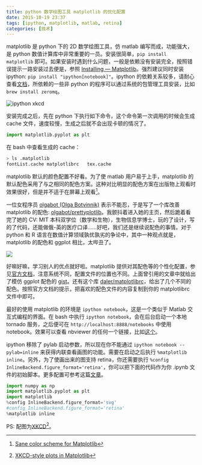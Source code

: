 ```yaml
---
title: python 数学绘图工具 matplotlib 的优化配置
date: 2015-10-19 23:37
tags: [ipython, matplotlib, matlab, retina]
categories: [技术]
---
```


matplotlib 是 python 下的 2D 数学绘图工具，仿 matlab 编写而成，功能强大，是 python 数值计算库中非常重要的一员。安装很简单，`pip install matplotlib` 即可。如果安装时遇到什么问题，一般是依赖没有安装完全，按照错误提示一路安装过去便是，参照 [Installing — Matplotlib](http://matplotlib.org/users/installing.html)。强烈建议同时安装 ipython: `pip install "ipython[notebook]"`。ipython 的依赖关系较多，请耐心查看[文档](http://ipython.readthedocs.org/en/stable/)，所依赖的一些非 python 的程序可以通过系统的包管理工具安装，比如 `brew install zeromq`。

![ipython xkcd](http://jakevdp.github.com/figures/xkcd_version.png "ipython xkcd")

安装完成之后，先在 python 下执行如下命令，这个命令第一次调用的时候会生成 cache 文件，速度较慢，生成之后就不会出现卡顿的情况了。

``` python
import matplotlib.pyplot as plt
```

在 bash 中查看生成的 cache：

``` bash
> ls .matplotlib
fontList.cache matplotlibrc   tex.cache
```

 matplotlib 默认的颜色配置不好看。为了使 matlab 用户易于上手，matplotlib 的默认配色采用了与之相同的配色方案。这种对比明显的配色方案在出版物上观看时效果很好，但是并不适于在屏幕上观看[^1]。

一位女程序员 [olgabot (Olga Botvinnik)](https://github.com/olgabot) 表示不能忍，于是写了一个库改善 matplotlib 的配色: [olgabot/prettyplotlib](https://github.com/olgabot/prettyplotlib)。我颤抖着进入她的主页，然后跪着看完了她的 CV: MIT 本科双学位（数学和生物），生物信息学博士，玩的了设计，写的了代码，还能做俄-英的医疗口译……好吧，我们还是继续说配色的事情。对于 python 和 R 语言在数值计算领域孰优孰劣的争论中，其中一种观点就是，matplotlib 的配色和 ggplot 相比，太哔丑了。

![](http://wulfric.qiniudn.com/shuo-de-hao-you-dao-li.jpg)

好嘛好嘛，学习别人的优点就好啦。matplotlib 提供对其配色等的个性化配置，参见[官方文档](http://matplotlib.org/users/customizing.html)，注意系统不同，配置文件的位置也不同。上面曾引用的文章中就给出了模仿 ggplot 配色的 [gist](https://gist.github.com/huyng/816622)。还有这个库 [daler/matplotlibrc](https://github.com/daler/matplotlibrc)，给出了几个不同的配色。按照官方文档的提示，把喜欢的配色文件的内容复制到你的 matplotlibrc 文件中即可。

最好的使用 matplotlib 的环境是 `ipython notebook`，这是一个类似于 Matlab 交互式编程的界面。在 bash 中执行 `ipython notebook`，会在后台启动一个本地 tornado 服务，之后便可在 `http://localhost:8888/notebooks` 中使用 notebook。效果可以查看 nbviewer 的任何一个链接，比如[这个](http://nbviewer.ipython.org/url/jakevdp.github.com/downloads/notebooks/XKCD_plots.ipynb)。

ipython 移除了 pylab 启动参数，所以现在你不能通过 `ipython notebook --pylab=inline` 来获得内联查看画图的功能。需要在启动之后执行 `%matplotlib inline`。另外，为了使画出来的图支持 retina，你还需要执行 `%config InlineBackend.figure_format='retina'`，你可以把下面的代码作为你 .ipynb 文件的初始脚本。更多配置可参考这篇[文章](http://blog.invibe.net/posts/2015-01-07-the-right-imports-in-a-notebook.html)。

``` python
import numpy as np
import matplotlib.pyplot as plt
import matplotlib
%config InlineBackend.figure_format='svg'
#config InlineBackend.figure_format='retina'
%matplotlib inline
```

PS: 配图为[XKCD](https://zh.wikipedia.org/zh/Xkcd)[^2]。

[^1]: [Sane color scheme for Matplotlib](http://www.huyng.com/posts/sane-color-scheme-for-matplotlib/)

[^2]: [XKCD-style plots in Matplotlib](http://jakevdp.github.io/blog/2012/10/07/xkcd-style-plots-in-matplotlib/)
